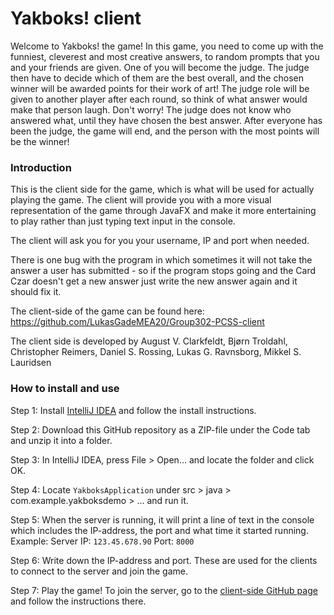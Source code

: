 # Yakboks! client
Welcome to Yakboks! the game! In this game, you need to come up with the funniest, cleverest and most creative answers, to random prompts that you and your friends are given. One of you will become the judge. The judge then have to decide which of them are the best overall, and the chosen winner will be awarded points for their work of art! The judge role will be given to another player after each round, so think of what answer would make that person laugh. Don't worry! The judge does not know who answered what, until they have chosen the best answer.  After everyone has been the judge, the game will end, and the person with the most points will be the winner!
### Introduction
This is the client side for the game, which is what will be used for actually playing the game. The client will provide you with a more visual representation of the game through JavaFX and make it more entertaining to play rather than just typing text input in the console.

The client will ask you for you your username, IP and port when needed. 

There is one bug with the program in which sometimes it will not take the answer a user has submitted - so if the program stops going and the Card Czar doesn't get a new answer just write the new answer again and it should fix it.

The client-side of the game can be found here: https://github.com/LukasGadeMEA20/Group302-PCSS-client

The client side is developed by August V. Clarkfeldt, Bjørn Troldahl, Christopher Reimers, Daniel S. Rossing, Lukas G. Ravnsborg, Mikkel S. Lauridsen

### How to install and use
Step 1: Install [IntelliJ IDEA](https://www.jetbrains.com/idea/download/#section=windows) and follow the install instructions.

Step 2: Download this GitHub repository as a ZIP-file under the Code tab and unzip it into a folder.

Step 3: In IntelliJ IDEA, press File > Open... and locate the folder and click OK.

Step 4: Locate ```YakboksApplication``` under src > java > com.example.yakboksdemo > ... and run it.

Step 5: When the server is running, it will print a line of text in the console which includes the IP-address, the port and what time it started running.  
Example: Server IP: ```123.45.678.90``` Port: ```8000```

Step 6: Write down the IP-address and port. These are used for the clients to connect to the server and join the game.

Step 7: Play the game! To join the server, go to the [client-side GitHub page](https://github.com/LukasGadeMEA20/Group302-PCSS-client) and follow the instructions there.
